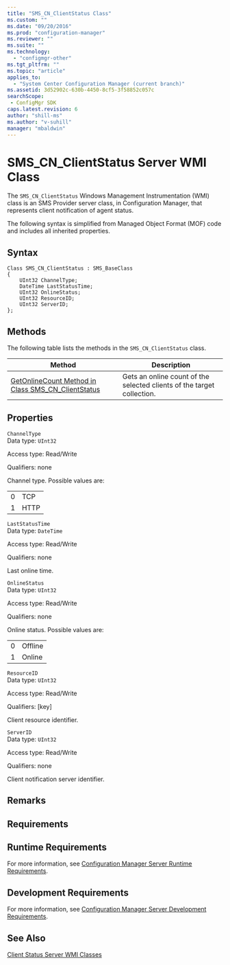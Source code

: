 ```yaml
---
title: "SMS_CN_ClientStatus Class"
ms.custom: ""
ms.date: "09/20/2016"
ms.prod: "configuration-manager"
ms.reviewer: ""
ms.suite: ""
ms.technology:
  - "configmgr-other"
ms.tgt_pltfrm: ""
ms.topic: "article"
applies_to:
  - "System Center Configuration Manager (current branch)"
ms.assetid: 3d52902c-630b-4450-8cf5-3f58852c057csearchScope: - ConfigMgr SDK
caps.latest.revision: 6
author: "shill-ms"
ms.author: "v-suhill"
manager: "mbaldwin"
---
```

# SMS_CN_ClientStatus Server WMI Class
The `SMS_CN_ClientStatus` Windows Management Instrumentation (WMI) class is an SMS Provider server class, in Configuration Manager, that represents client notification of agent status.  

 The following syntax is simplified from Managed Object Format (MOF) code and includes all inherited properties.  

## Syntax  

```  
Class SMS_CN_ClientStatus : SMS_BaseClass  
{  
    UInt32 ChannelType;  
    DateTime LastStatusTime;  
    UInt32 OnlineStatus;  
    UInt32 ResourceID;  
    UInt32 ServerID;  
};  
```  

## Methods  
 The following table lists the methods in the `SMS_CN_ClientStatus` class.  

|Method|Description|  
|------------|-----------------|  
|[GetOnlineCount Method in Class SMS_CN_ClientStatus](../../../../../develop/reference/core/clients/status/getonlinecount-method-in-class-sms_cn_clientstatus.md)|Gets an online count of the selected clients of the target collection.|  

## Properties  
 `ChannelType`  
 Data type: `UInt32`  

 Access type: Read/Write  

 Qualifiers: none  

 Channel type. Possible values are:  

|||  
|-|-|  
|0|TCP|  
|1|HTTP|  

 `LastStatusTime`  
 Data type: `DateTime`  

 Access type: Read/Write  

 Qualifiers: none  

 Last online time.  

 `OnlineStatus`  
 Data type: `UInt32`  

 Access type: Read/Write  

 Qualifiers: none  

 Online status. Possible values are:  

|||  
|-|-|  
|0|Offline|  
|1|Online|  

 `ResourceID`  
 Data type: `UInt32`  

 Access type: Read/Write  

 Qualifiers: [key]  

 Client resource identifier.  

 `ServerID`  
 Data type: `UInt32`  

 Access type: Read/Write  

 Qualifiers: none  

 Client notification server identifier.  

## Remarks  

## Requirements  

## Runtime Requirements  
 For more information, see [Configuration Manager Server Runtime Requirements](../../../../../develop/core/reqs/server-runtime-requirements.md).  

## Development Requirements  
 For more information, see [Configuration Manager Server Development Requirements](../../../../../develop/core/reqs/server-development-requirements.md).  

## See Also  
 [Client Status Server WMI Classes](../../../../../develop/reference/core/clients/status/client-status-server-wmi-classes.md)
